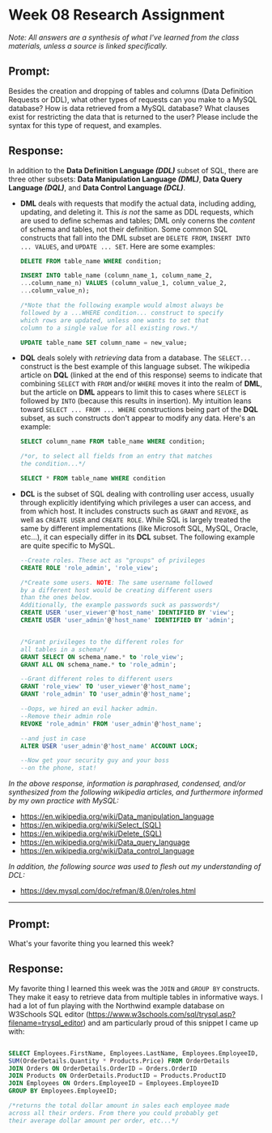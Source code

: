 # Week 08 Research Assignment 

*Note: All answers are a synthesis of what I've learned from the class materials, unless a source is linked specifically.*

## **Prompt:** 
Besides the creation and dropping of tables and columns (Data Definition Requests or DDL), what other types of requests can you make to a MySQL database?  How is data retrieved from a MySQL database?  What clauses exist for restricting the data that is returned to the user?  Please include the syntax for this type of request, and examples.  

## **Response:** 

In addition to the **Data Definition Language *(DDL)*** subset of SQL, there are three other subsets: **Data Manipulation Language *(DML)***, **Data Query Language *(DQL)***, and **Data Control Language *(DCL)***.

- **DML** deals with requests that modify the actual data, including adding, updating, and deleting it. This *is not* the same as DDL requests, which are used to define schemas and tables; DML only conerns the *content* of schema and tables, not their definition. Some common SQL constructs that fall into the DML subset are ```DELETE FROM```, ```INSERT INTO ... VALUES```, and ```UPDATE ... SET```. Here are some examples:
  
  ```SQL
  DELETE FROM table_name WHERE condition;
  
  INSERT INTO table_name (column_name_1, column_name_2, 
  ...column_name_n) VALUES (column_value_1, column_value_2, 
  ...column_value_n);
  
  /*Note that the following example would almost always be 
  followed by a ...WHERE condition... construct to specify 
  which rows are updated, unless one wants to set that 
  column to a single value for all existing rows.*/
  
  UPDATE table_name SET column_name = new_value;
  ```
  
- **DQL** deals solely with *retrieving* data from a database. The ```SELECT... ``` construct is the best example of this language subset. The wikipedia article on **DQL** (linked at the end of this response) seems to indicate that combining ```SELECT``` with ```FROM``` and/or ```WHERE``` moves it into the realm of **DML**, but the article on **DML** appears to limit this to cases where ```SELECT``` is followed by ```INTO``` (because this results in insertion). My intuition leans toward ```SELECT ... FROM ... WHERE``` constructions being part of the **DQL** subset, as such constructs don't appear to modify any data. Here's an example:

    ```SQL
    SELECT column_name FROM table_name WHERE condition;
    
    /*or, to select all fields from an entry that matches 
    the condition...*/
    
    SELECT * FROM table_name WHERE condition
    ```

- **DCL** is the subset of SQL dealing with controlling user access, usually through explicitly identifying which privileges a user can access, and from which host. It includes constructs such as ```GRANT``` and ```REVOKE```, as well as ```CREATE USER``` and ```CREATE ROLE```. While SQL is largely treated the same by different implementations (like Microsoft SQL, MySQL, Oracle, etc...), it can especially differ in its **DCL** subset. The following example are quite specific to MySQL.

    ```SQL
    --Create roles. These act as "groups" of privileges
    CREATE ROLE 'role_admin', 'role_view';
    
    /*Create some users. NOTE: The same username followed
    by a different host would be creating different users
    than the ones below.
    Additionally, the example passwords suck as passwords*/
    CREATE USER 'user_viewer'@'host_name' IDENTIFIED BY 'view';
    CREATE USER 'user_admin'@'host_name' IDENTIFIED BY 'admin';
    
    
    /*Grant privileges to the different roles for
    all tables in a schema*/
    GRANT SELECT ON schema_name.* to 'role_view';
    GRANT ALL ON schema_name.* to 'role_admin';
    
    --Grant different roles to different users
    GRANT 'role_view' TO 'user_viewer'@'host_name';
    GRANT 'role_admin' TO 'user_admin'@'host_name';
    
    --Oops, we hired an evil hacker admin. 
    --Remove their admin role
    REVOKE 'role_admin' FROM 'user_admin'@'host_name';
    
    --and just in case
    ALTER USER 'user_admin'@'host_name' ACCOUNT LOCK;
    
    --Now get your security guy and your boss 
    --on the phone, stat!
    
    ```

*In the above response, information is paraphrased, condensed, and/or synthesized from the following wikipedia articles, and furthermore informed by my own practice with MySQL:*

- https://en.wikipedia.org/wiki/Data_manipulation_language
- https://en.wikipedia.org/wiki/Select_(SQL)
- https://en.wikipedia.org/wiki/Delete_(SQL)
- https://en.wikipedia.org/wiki/Data_query_language
- https://en.wikipedia.org/wiki/Data_control_language
  
*In addition, the following source was used to flesh out my understanding of DCL:*

- https://dev.mysql.com/doc/refman/8.0/en/roles.html

---
  
## **Prompt:** 

What's your favorite thing you learned this week?

## **Response**:

My favorite thing I learned this week was the ```JOIN``` and ```GROUP BY``` constructs. They make it easy to retrieve data from multiple tables in informative ways. I had a lot of fun playing with the Northwind example database on W3Schools SQL editor (https://www.w3schools.com/sql/trysql.asp?filename=trysql_editor) and am particularly proud of this snippet I came up with:

```SQL

SELECT Employees.FirstName, Employees.LastName, Employees.EmployeeID, 
SUM(OrderDetails.Quantity * Products.Price) FROM OrderDetails
JOIN Orders ON OrderDetails.OrderID = Orders.OrderID
JOIN Products ON OrderDetails.ProductID = Products.ProductID
JOIN Employees ON Orders.EmployeeID = Employees.EmployeeID
GROUP BY Employees.EmployeeID;

/*returns the total dollar amount in sales each employee made 
across all their orders. From there you could probably get 
their average dollar amount per order, etc...*/

```

